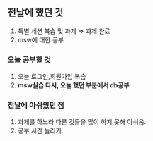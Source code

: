 ## 전날에 했던 것

1. 특별 세션 복습 및 과제 ⇒ 과제 완료
2. msw에 대한 공부

### 오늘 공부할 것

1. 오늘 로그인,회원가입 복습
2. **msw실습 다시, 오늘 했던 부분에서 db공부**

### 전날에 아쉬웠던 점

1. 과제를 하느라 다른 것들을 많이 하지 못해 아쉬움.
2. 공부 시간 늘리기.
